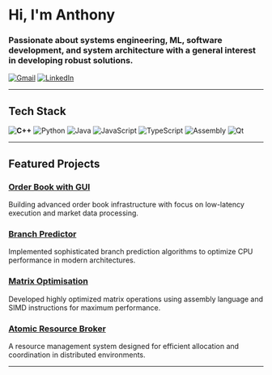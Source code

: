 

# Hi, I'm Anthony 

### Passionate about systems engineering, ML, software development, and system architecture with a general interest in developing robust solutions.

[![Gmail](https://img.shields.io/badge/Gmail-D14836?style=for-the-badge&logo=gmail&logoColor=white)](mailto:anthony.nguyen@example.com) [![LinkedIn](https://img.shields.io/badge/LinkedIn-0077B5?style=for-the-badge&logo=linkedin&logoColor=white)](https://linkedin.com/in/anthony-nguyen)

---

## Tech Stack

**![C++](https://img.shields.io/badge/C++-00599C?style=for-the-badge&logo=cplusplus&logoColor=white)** ![Python](https://img.shields.io/badge/Python-3776AB?style=for-the-badge&logo=python&logoColor=white) ![Java](https://img.shields.io/badge/Java-ED8B00?style=for-the-badge&logo=openjdk&logoColor=white) ![JavaScript](https://img.shields.io/badge/JavaScript-F7DF1E?style=for-the-badge&logo=javascript&logoColor=black) ![TypeScript](https://img.shields.io/badge/TypeScript-3178C6?style=for-the-badge&logo=typescript&logoColor=white) ![Assembly](https://img.shields.io/badge/Assembly-654FF0?style=for-the-badge&logo=assemblyscript&logoColor=white) ![Qt](https://img.shields.io/badge/Qt-41CD52?style=for-the-badge&logo=qt&logoColor=white)

---

## Featured Projects

### [Order Book with GUI](https://github.com/a38062an/OrderBook)
Building advanced order book infrastructure with focus on low-latency execution and market data processing.

### [Branch Predictor](https://github.com/a38062an/Branch_Predictor)
Implemented sophisticated branch prediction algorithms to optimize CPU performance in modern architectures.

### [Matrix Optimisation](https://github.com/a38062an/Matrix_Optimisation)
Developed highly optimized matrix operations using assembly language and SIMD instructions for maximum performance.

### [Atomic Resource Broker](https://github.com/a38062an/Atomic_Resource_Broker)
A resource management system designed for efficient allocation and coordination in distributed environments.

---
